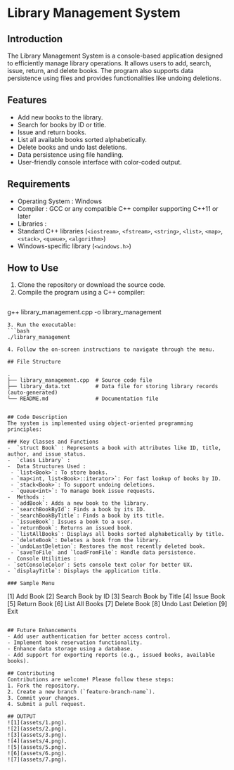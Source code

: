   # Library Management System

## Introduction
The Library Management System is a console-based application designed to efficiently manage library operations. 
It allows users to add, search, issue, return, and delete books. The program also supports data persistence using files 
and provides functionalities like undoing deletions.

## Features
- Add new books to the library.
- Search for books by ID or title.
- Issue and return books.
- List all available books sorted alphabetically.
- Delete books and undo last deletions.
- Data persistence using file handling.
- User-friendly console interface with color-coded output.

## Requirements
-  Operating System : Windows
-  Compiler : GCC or any compatible C++ compiler supporting C++11 or later
-  Libraries :
- Standard C++ libraries (`<iostream>`, `<fstream>`, `<string>`, `<list>`, `<map>`, `<stack>`, `<queue>`, `<algorithm>`)
 - Windows-specific library (`<windows.h>`)

## How to Use
1. Clone the repository or download the source code.
2. Compile the program using a C++ compiler:
   ```bash
 g++ library_management.cpp -o library_management
   ```
3. Run the executable:
   ```bash
   ./library_management

4. Follow the on-screen instructions to navigate through the menu.

## File Structure

.
├── library_management.cpp  # Source code file
├── library_data.txt        # Data file for storing library records (auto-generated)
└── README.md               # Documentation file


## Code Description
The system is implemented using object-oriented programming principles:

### Key Classes and Functions
-  `struct Book` : Represents a book with attributes like ID, title, author, and issue status.
-  `class Library` :
  -  Data Structures Used :
    - `list<Book>`: To store books.
    - `map<int, list<Book>::iterator>`: For fast lookup of books by ID.
    - `stack<Book>`: To support undoing deletions.
    - `queue<int>`: To manage book issue requests.
  -  Methods :
    - `addBook`: Adds a new book to the library.
    - `searchBookById`: Finds a book by its ID.
    - `searchBookByTitle`: Finds a book by its title.
    - `issueBook`: Issues a book to a user.
    - `returnBook`: Returns an issued book.
    - `listAllBooks`: Displays all books sorted alphabetically by title.
    - `deleteBook`: Deletes a book from the library.
    - `undoLastDeletion`: Restores the most recently deleted book.
    - `saveToFile` and `loadFromFile`: Handle data persistence.
-  Console Utilities :
  - `setConsoleColor`: Sets console text color for better UX.
  - `displayTitle`: Displays the application title.

### Sample Menu
```
[1] Add Book
[2] Search Book by ID
[3] Search Book by Title
[4] Issue Book
[5] Return Book
[6] List All Books
[7] Delete Book
[8] Undo Last Deletion
[9] Exit
```

## Future Enhancements
- Add user authentication for better access control.
- Implement book reservation functionality.
- Enhance data storage using a database.
- Add support for exporting reports (e.g., issued books, available books).

## Contributing
Contributions are welcome! Please follow these steps:
1. Fork the repository.
2. Create a new branch (`feature-branch-name`).
3. Commit your changes.
4. Submit a pull request.

## OUTPUT
![1](assets/1.png).
![2](assets/2.png).
![3](assets/3.png).
![4](assets/4.png).
![5](assets/5.png).
![6](assets/6.png).
![7](assets/7.png).

